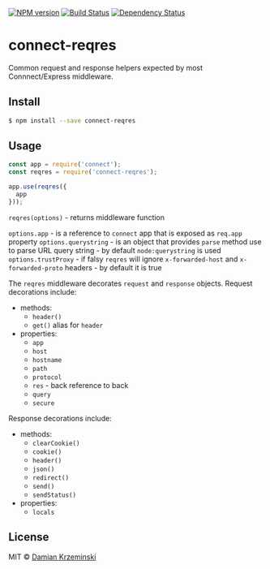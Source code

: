 [![NPM version][npm-image]][npm-url]
[![Build Status][build-image]][build-url]
[![Dependency Status][deps-image]][deps-url]

# connect-reqres

Common request and response helpers expected by most Connnect/Express middleware.

## Install

```sh
$ npm install --save connect-reqres
```

## Usage

```js
const app = require('connect');
const reqres = require('connect-reqres');

app.use(reqres({
  app
}));

```

`reqres(options)` - returns middleware function

`options.app` - is a reference to `connect` app that is exposed as `req.app` property
`options.querystring` - is an object that provides `parse` method use to parse URL query string - by default `node:querystring` is used
`options.trustProxy` - if falsy `reqres` will ignore `x-forwarded-host` and `x-forwarded-proto` headers - by default it is true

The `reqres` middleware decorates `request` and `response` objects.
Request decorations include:
- methods:
  - `header()`
  - `get()` alias for `header`
- properties:
  - `app`
  - `host`
  - `hostname`
  - `path`
  - `protocol`
  - `res` - back reference to back
  - `query`
  - `secure`

Response decorations include:
- methods:
  - `clearCookie()`
  - `cookie()`
  - `header()`
  - `json()`
  - `redirect()`
  - `send()`
  - `sendStatus()`
- properties:
  - `locals`


## License

MIT © [Damian Krzeminski](https://pirxpilot.me)

[npm-image]: https://img.shields.io/npm/v/connect-reqres
[npm-url]: https://npmjs.org/package/connect-reqres

[build-url]: https://github.com/pirxpilot/connect-reqres/actions/workflows/check.yaml
[build-image]: https://img.shields.io/github/actions/workflow/status/pirxpilot/connect-reqres/check.yaml?branch=main

[deps-image]: https://img.shields.io/librariesio/release/npm/connect-reqres
[deps-url]: https://libraries.io/npm/connect-reqres

